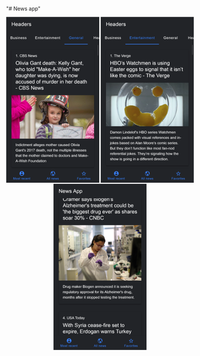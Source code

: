 "# News app" 


<p align="center">
  
<img src="https://github.com/luster02/ionic-peli-app/blob/master/docs/localhost_8100_tabs_tab2(Galaxy%20S5)%20(1).png" width="250">
<img src="https://github.com/luster02/ionic-peli-app/blob/master/docs/localhost_8100_tabs_tab2(Galaxy%20S5)%20(2).png" width="250">
<img src="https://github.com/luster02/ionic-peli-app/blob/master/docs/localhost_8100_tabs_tab2(Galaxy%20S5).png" width="250">

</p>  
